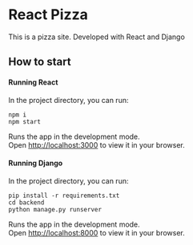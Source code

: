 # React Pizza

This is a pizza site. Developed with React and Django

## How to start

#### Running React

In the project directory, you can run:

```
npm i
npm start
```

Runs the app in the development mode.\
Open [http://localhost:3000](http://localhost:3000) to view it in your browser.

#### Running Django

In the project directory, you can run:

```
pip install -r requirements.txt
cd backend
python manage.py runserver
```

Runs the app in the development mode.\
Open [http://localhost:8000](http://localhost:8000) to view it in your browser.
